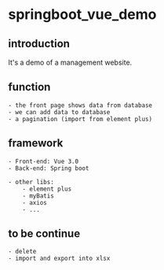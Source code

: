 # springboot_vue_demo

## introduction

It's a demo of a management website.

## function
    - the front page shows data from database
    - we can add data to database
    - a pagination (import from element plus)
    
## framework
    - Front-end: Vue 3.0
    - Back-end: Spring boot
    
    - other libs:
        - element plus
        - myBatis
        - axios
        - ...
        
## to be continue
    - delete
    - import and export into xlsx
    
